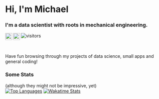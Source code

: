# Hi, I'm Michael
### I'm a data scientist with roots in mechanical engineering.
<a href="https://www.linkedin.com/in/MichaelMallok/">
  <img align="left" alt="Michael's LinkedIN" width="22px" src="https://allfacebook.de/wp-content/uploads/2020/02/ig-icon-292x300.png" />
</a>
<a href="https://www.instagram.com/humanfractal/">
  <img align="left" alt="Michael's Instagram" width="22px" src="https://image.flaticon.com/icons/png/512/174/174857.png" />
</a>

![visitors](https://visitor-badge.glitch.me/badge?page_id=maelkom.maelkom)

<br>
<br>
<a>  
Have fun browsing through my projects of data science, small apps and general coding!  
</a>
  
### Some Stats
(although they might not be impressive, yet)  
[![Top Languages](https://github-readme-stats.vercel.app/api/top-langs/?username=MaelkoM&layout=compact&theme=dracula&hide_border=true)](https://github.com/MaelkoM/github-readme-stats)
[![Wakatime Stats](https://github-readme-stats.vercel.app/api/wakatime?username=MaelkoM&layout=compact&theme=dracula&hide_border=true)](https://github.com/MaelkoM/github-readme-stats)
